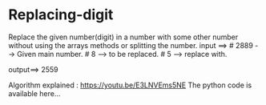 # Replacing-digit
Replace the given number(digit) in a number with some other number 
  without using the arrays methods or splitting the number.
 input ==>
    # 2889 --> Given main number.
    # 8    --> to be replaced.
    # 5    --> replace with.

 output==> 2559
 
Algorithm explained : https://youtu.be/E3LNVEms5NE
The python code is available here...
